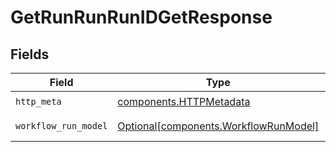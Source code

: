 # GetRunRunRunIDGetResponse


## Fields

| Field                                                                                | Type                                                                                 | Required                                                                             | Description                                                                          |
| ------------------------------------------------------------------------------------ | ------------------------------------------------------------------------------------ | ------------------------------------------------------------------------------------ | ------------------------------------------------------------------------------------ |
| `http_meta`                                                                          | [components.HTTPMetadata](../../models/components/httpmetadata.md)                   | :heavy_check_mark:                                                                   | N/A                                                                                  |
| `workflow_run_model`                                                                 | [Optional[components.WorkflowRunModel]](../../models/components/workflowrunmodel.md) | :heavy_minus_sign:                                                                   | Successful Response                                                                  |